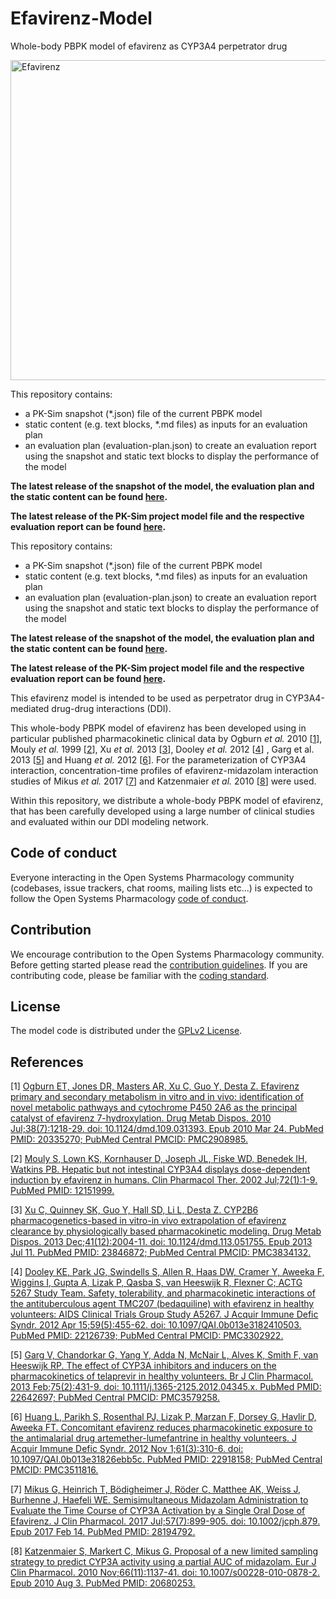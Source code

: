 # Efavirenz-Model
Whole-body PBPK model of efavirenz as CYP3A4 perpetrator drug 

<a title="Efavirenz" href="https://commons.wikimedia.org/wiki/File:Efavirenz.png"><img width="512" alt="Efavirenz" src="https://upload.wikimedia.org/wikipedia/commons/thumb/2/2e/Efavirenz.png/512px-Efavirenz.png"></a>

This repository contains:

- a PK-Sim snapshot (*.json) file of the current PBPK model
- static content (e.g. text blocks, *.md files) as inputs for an evaluation plan
- an evaluation plan (evaluation-plan.json) to create an evaluation report using the snapshot and static text blocks to display the performance of the model

**The latest release of the snapshot of the model, the evaluation plan and the static content can be found [here](https://github.com/Open-Systems-Pharmacology/Efavirenz-Model/releases/latest).**

**The latest release of the PK-Sim project model file and the respective evaluation report can be found [here](https://github.com/Open-Systems-Pharmacology/OSP-PBPK-Model-Library/releases/latest).**


This repository contains:

- a PK-Sim snapshot (*.json) file of the current PBPK model
- static content (e.g. text blocks, *.md files) as inputs for an evaluation plan
- an evaluation plan (evaluation-plan.json) to create an evaluation report using the snapshot and static text blocks to display the performance of the model

**The latest release of the snapshot of the model, the evaluation plan and the static content can be found [here](../../releases/latest).**

**The latest release of the PK-Sim project model file and the respective evaluation report can be found [here](https://github.com/Open-Systems-Pharmacology/OSP-PBPK-Model-Library/releases/latest).**



This efavirenz model is intended to be used as perpetrator drug in CYP3A4-mediated drug-drug interactions (DDI). 

This  whole-body PBPK model of efavirenz has been developed using in particular published pharmacokinetic clinical data by Ogburn *et al.* 2010 [[1](https://github.com/Open-Systems-Pharmacology/Efavirenz-Model#references)], Mouly *et al.* 1999 [[2](https://github.com/Open-Systems-Pharmacology/Efavirenz-Model#references)], Xu *et al.* 2013 [[3](https://github.com/Open-Systems-Pharmacology/Efavirenz-Model#references)], Dooley *et al.* 2012 [[4](https://github.com/Open-Systems-Pharmacology/Efavirenz-Model#references)] , Garg et al. 2013 [[5](https://github.com/Open-Systems-Pharmacology/Efavirenz-Model#references)] and Huang *et al.* 2012 [[6](https://github.com/Open-Systems-Pharmacology/Efavirenz-Model#references)]. For the parameterization of CYP3A4 interaction, concentration-time profiles of efavirenz-midazolam interaction studies of Mikus *et al.* 2017  [[7](https://github.com/Open-Systems-Pharmacology/Efavirenz-Model#references)] and Katzenmaier *et al.* 2010 [[8](https://github.com/Open-Systems-Pharmacology/Efavirenz-Model#references)] were used. 

Within this repository, we distribute a whole-body PBPK model of efavirenz, that has been carefully developed using a large number of clinical studies and evaluated within our DDI modeling network. 

## Code of conduct

Everyone interacting in the Open Systems Pharmacology community (codebases, issue trackers, chat rooms, mailing lists etc...) is expected to follow the Open Systems Pharmacology [code of conduct](https://github.com/Open-Systems-Pharmacology/Suite/blob/master/CODE_OF_CONDUCT.md#contributor-covenant-code-of-conduct).

## Contribution

We encourage contribution to the Open Systems Pharmacology community. Before getting started please read the [contribution guidelines](https://github.com/Open-Systems-Pharmacology/Suite/blob/master/CONTRIBUTING.md#ways-to-contribute). If you are contributing code, please be familiar with the [coding standard](https://github.com/Open-Systems-Pharmacology/Suite/blob/master/CODING_STANDARDS.md#visual-studio-settings).

## License

The model code is distributed under the [GPLv2 License](https://github.com/Open-Systems-Pharmacology/Suite/blob/develop/LICENSE).

## References

[1] [Ogburn ET, Jones DR, Masters AR, Xu C, Guo Y, Desta Z. Efavirenz primary and secondary metabolism in vitro and in vivo: identification of novel metabolic pathways and cytochrome P450 2A6 as the principal catalyst of efavirenz 7-hydroxylation. Drug Metab Dispos. 2010 Jul;38(7):1218-29. doi: 10.1124/dmd.109.031393. Epub 2010 Mar 24. PubMed PMID: 20335270; PubMed Central PMCID: PMC2908985.](https://www.ncbi.nlm.nih.gov/pubmed/20335270)

[2] [Mouly S, Lown KS, Kornhauser D, Joseph JL, Fiske WD, Benedek IH, Watkins PB. Hepatic but not intestinal CYP3A4 displays dose-dependent induction by efavirenz in humans. Clin Pharmacol Ther. 2002 Jul;72(1):1-9. PubMed PMID: 12151999.](https://www.ncbi.nlm.nih.gov/pubmed/12151999)

[3] [Xu C, Quinney SK, Guo Y, Hall SD, Li L, Desta Z. CYP2B6 pharmacogenetics-based in vitro-in vivo extrapolation of efavirenz clearance by physiologically based pharmacokinetic modeling. Drug Metab Dispos. 2013 Dec;41(12):2004-11. doi: 10.1124/dmd.113.051755. Epub 2013 Jul 11. PubMed PMID: 23846872; PubMed Central PMCID: PMC3834132.](https://www.ncbi.nlm.nih.gov/pubmed/23846872)

[4] [Dooley KE, Park JG, Swindells S, Allen R, Haas DW, Cramer Y, Aweeka F, Wiggins I, Gupta A, Lizak P, Qasba S, van Heeswijk R, Flexner C; ACTG 5267 Study Team. Safety, tolerability, and pharmacokinetic interactions of the antituberculous agent TMC207 (bedaquiline) with efavirenz in healthy volunteers: AIDS Clinical Trials Group Study A5267. J Acquir Immune Defic Syndr. 2012 Apr 15;59(5):455-62. doi: 10.1097/QAI.0b013e3182410503. PubMed PMID: 22126739; PubMed Central PMCID: PMC3302922.](https://www.ncbi.nlm.nih.gov/pubmed/22126739)

[5] [Garg V, Chandorkar G, Yang Y, Adda N, McNair L, Alves K, Smith F, van Heeswijk RP. The effect of CYP3A inhibitors and inducers on the pharmacokinetics of telaprevir in healthy volunteers. Br J Clin Pharmacol. 2013 Feb;75(2):431-9. doi: 10.1111/j.1365-2125.2012.04345.x. PubMed PMID: 22642697; PubMed Central PMCID: PMC3579258.](https://www.ncbi.nlm.nih.gov/pubmed/22642697)

[6] [Huang L, Parikh S, Rosenthal PJ, Lizak P, Marzan F, Dorsey G, Havlir D, Aweeka FT. Concomitant efavirenz reduces pharmacokinetic exposure to the antimalarial drug artemether-lumefantrine in healthy volunteers. J Acquir Immune Defic Syndr. 2012 Nov 1;61(3):310-6. doi: 10.1097/QAI.0b013e31826ebb5c. PubMed PMID: 22918158; PubMed Central PMCID: PMC3511816.](https://www.ncbi.nlm.nih.gov/pubmed/22918158)

[7] [Mikus G, Heinrich T, Bödigheimer J, Röder C, Matthee AK, Weiss J, Burhenne J, Haefeli WE. Semisimultaneous Midazolam Administration to Evaluate the Time Course of CYP3A Activation by a Single Oral Dose of Efavirenz. J Clin Pharmacol. 2017 Jul;57(7):899-905. doi: 10.1002/jcph.879. Epub 2017 Feb 14. PubMed PMID: 28194792.](https://www.ncbi.nlm.nih.gov/pubmed/28194792)

[8] [Katzenmaier S, Markert C, Mikus G. Proposal of a new limited sampling strategy to predict CYP3A activity using a partial AUC of midazolam. Eur J Clin Pharmacol. 2010 Nov;66(11):1137-41. doi: 10.1007/s00228-010-0878-2. Epub 2010 Aug 3. PubMed PMID: 20680253.](https://www.ncbi.nlm.nih.gov/pubmed/20680253)